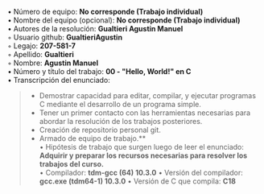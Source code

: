 • Número de equipo: **No corresponde (Trabajo individual)**  
• Nombre del equipo (opcional): **No corresponde (Trabajo individual)**  
• Autores de la resolución: **Gualtieri Agustin Manuel**  
◦ Usuario github: **GualtieriAgustin**  
◦ Legajo: **207-581-7**  
◦ Apellido: **Gualtieri**  
◦ Nombre: **Agustin Manuel**  
• Número y título del trabajo: **00 - "Hello, World!" en C**  
• Transcripción del enunciado: 
> - Demostrar capacidad para editar, compilar, y ejecutar programas C mediante el desarrollo de un programa simple.  
> - Tener un primer contacto con las herramientas necesarias para abordar la resolución de los trabajos posteriores.  
> -  Creación de repositorio personal git.  
> -  Armado de equipo de trabajo.**  
• Hipótesis de trabajo que surgen luego de leer el enunciado: **Adquirir y preparar los recursos necesarias para resolver los trabajos del curso.**  
• Compilador: **tdm-gcc (64) 10.3.0**
• Versión del compilador: **gcc.exe (tdm64-1) 10.3.0**
• Versión de C que compila: **C18**